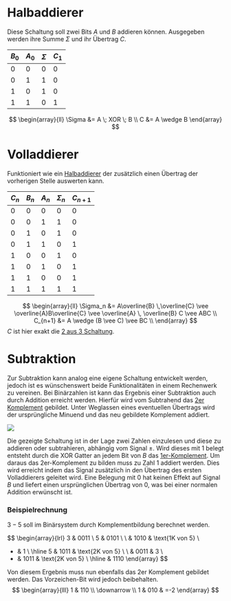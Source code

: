 # Halbaddierer
Diese Schaltung soll zwei Bits $A$ und $B$ addieren können. Ausgegeben werden ihre Summe $\Sigma$ und ihr Übertrag $C$.


| $B_0$ | $A_0$ | $\Sigma$ | $C_1$ |
| ----- | ----- | -------- | ----- |
| 0     | 0     | 0        | 0     |
| 0     | 1     | 1        | 0     |
| 1     | 0     | 1        | 0     |
| 1     | 1     | 0        | 1     |
$$
\begin{array}{ll}
\Sigma &= A \; XOR \; B \\
C &= A \wedge B
\end{array}
$$

# Volladdierer
Funktioniert wie ein [Halbaddierer](#Halbaddierer) der zusätzlich einen Übertrag der vorherigen Stelle auswerten kann.

| $C_n$ | $B_n$ | $A_n$ | $\Sigma_n$ | $C_{n+1}$ |
| ----- | ----- | ----- | ---------- | --------- |
| 0     | 0     | 0     | 0          | 0         |
| 0     | 0     | 1     | 1          | 0         |
| 0     | 1     | 0     | 1          | 0         |
| 0     | 1     | 1     | 0          | 1         |
| 1     | 0     | 0     | 1          | 0         |
| 1     | 0     | 1     | 0          | 1         |
| 1     | 1     | 0     | 0          | 1         |
| 1     | 1     | 1     | 1          | 1         |
$$
\begin{array}{ll}
\Sigma_n &= A\overline{B} \,\overline{C} \vee \overline{A}B\overline{C} \vee \overline{A} \, \overline{B} C \vee ABC \\
C_{n+1} &= A \wedge (B \vee C) \vee BC \\
\end{array}
$$
$C$ ist hier exakt die [2 aus 3 Schaltung](Boolsche%20Algebra.md#2%20aus%203%20Schaltung).

# Subtraktion
Zur Subtraktion kann analog eine eigene Schaltung entwickelt werden, jedoch ist es wünschenswert beide Funktionalitäten in einem Rechenwerk zu vereinen.
Bei Binärzahlen ist kann das Ergebnis einer Subtraktion auch durch Addition erreicht werden.
Hierfür wird vom Subtrahend das [2er Komplement](DigitaltechnischeBegriffe.md#2er%20Komplement) gebildet. Unter Weglassen eines eventuellen Übertrags wird der ursprüngliche Minuend und das neu gebildete Komplement addiert.

![](fullAdder.png)

Die gezeigte Schaltung ist in der Lage zwei Zahlen einzulesen und diese zu addieren oder subtrahieren, abhängig vom Signal $\pm$. Wird dieses mit $1$ belegt entsteht durch die XOR Gatter an jedem Bit von $B$ das [1er-Komplement](DigitaltechnischeBegriffe.md#1er-Komplement). Um daraus das 2er-Komplement zu bilden muss zu Zahl $1$ addiert werden. Dies wird erreicht indem das Signal zusätzlich in den Übertrag des ersten Volladdierers geleitet wird.
Eine Belegung mit $0$ hat keinen Effekt auf Signal $B$ und liefert einen ursprünglichen Übertrag von $0$, was bei einer normalen Addition erwünscht ist.

### Beispielrechnung
$3-5$ soll im Binärsystem durch Komplementbildung berechnet werden.

$$
\begin{array}{lrl}
3 & 0011 \\
5 & 0101 \\
\\
& 1010 & \text{1K von 5} \\
+ & 1 \\
\hline 
5 & 1011 & \text{2K von 5} \\
\\
& 0011 & 3 \\
+ & 1011 & \text{2K von 5} \\
\hline
& 1110
\end{array}
$$

Von diesem Ergebnis muss nun ebenfalls das 2er Komplement gebildet werden. Das Vorzeichen-Bit wird jedoch beibehalten.
$$
\begin{array}{lll}
1 & 110 \\
\downarrow \\
1 & 010 & =-2
\end{array}
$$
